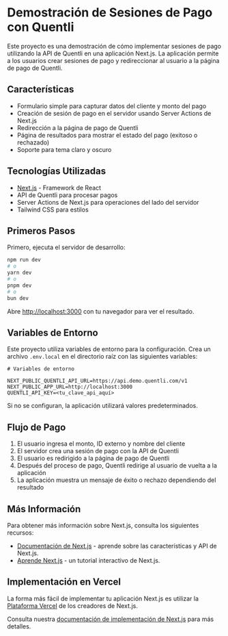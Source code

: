 # Demostración de Sesiones de Pago con Quentli

Este proyecto es una demostración de cómo implementar sesiones de pago utilizando la API de Quentli en una aplicación Next.js. La aplicación permite a los usuarios crear sesiones de pago y redireccionar al usuario a la página de pago de Quentli.

## Características

- Formulario simple para capturar datos del cliente y monto del pago
- Creación de sesión de pago en el servidor usando Server Actions de Next.js
- Redirección a la página de pago de Quentli
- Página de resultados para mostrar el estado del pago (exitoso o rechazado)
- Soporte para tema claro y oscuro

## Tecnologías Utilizadas

- [Next.js](https://nextjs.org) - Framework de React
- API de Quentli para procesar pagos
- Server Actions de Next.js para operaciones del lado del servidor
- Tailwind CSS para estilos

## Primeros Pasos

Primero, ejecuta el servidor de desarrollo:

```bash
npm run dev
# o
yarn dev
# o
pnpm dev
# o
bun dev
```

Abre [http://localhost:3000](http://localhost:3000) con tu navegador para ver el resultado.

## Variables de Entorno

Este proyecto utiliza variables de entorno para la configuración. Crea un archivo `.env.local` en el directorio raíz con las siguientes variables:

```
# Variables de entorno

NEXT_PUBLIC_QUENTLI_API_URL=https://api.demo.quentli.com/v1
NEXT_PUBLIC_APP_URL=http://localhost:3000
QUENTLI_API_KEY=<tu_clave_api_aquí>

```

Si no se configuran, la aplicación utilizará valores predeterminados.

## Flujo de Pago

1. El usuario ingresa el monto, ID externo y nombre del cliente
2. El servidor crea una sesión de pago con la API de Quentli
3. El usuario es redirigido a la página de pago de Quentli
4. Después del proceso de pago, Quentli redirige al usuario de vuelta a la aplicación
5. La aplicación muestra un mensaje de éxito o rechazo dependiendo del resultado

## Más Información

Para obtener más información sobre Next.js, consulta los siguientes recursos:

- [Documentación de Next.js](https://nextjs.org/docs) - aprende sobre las características y API de Next.js.
- [Aprende Next.js](https://nextjs.org/learn) - un tutorial interactivo de Next.js.

## Implementación en Vercel

La forma más fácil de implementar tu aplicación Next.js es utilizar la [Plataforma Vercel](https://vercel.com/new?utm_medium=default-template&filter=next.js&utm_source=create-next-app&utm_campaign=create-next-app-readme) de los creadores de Next.js.

Consulta nuestra [documentación de implementación de Next.js](https://nextjs.org/docs/app/building-your-application/deploying) para más detalles.
